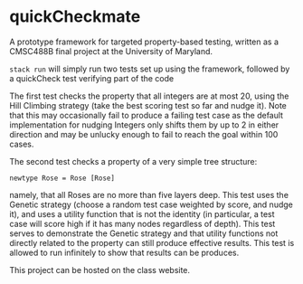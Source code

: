 # quickCheckmate

A prototype framework for targeted property-based testing, written as a CMSC488B final project at the University of Maryland.

`stack run` will simply run two tests set up using the framework, followed by a quickCheck test verifying part of the code

The first test checks the property that all integers are at most 20, using the Hill Climbing strategy (take the best scoring test so far and nudge it). Note that this may occasionally fail to produce a failing test case as the default implementation for nudging Integers only shifts them by up to 2 in either direction and may be unlucky enough to fail to reach the goal within 100 cases.

The second test checks a property of a very simple tree structure:
```
newtype Rose = Rose [Rose]
```
namely, that all Roses are no more than five layers deep. This test uses the Genetic strategy (choose a random test case weighted by score, and nudge it), and uses a utility function that is not the identity (in particular, a test case will score high if it has many nodes regardless of depth). This test serves to demonstrate the Genetic strategy and that utility functions not directly related to the property can still produce effective results. This test is allowed to run infinitely to show that results can be produces.

This project can be hosted on the class website.
